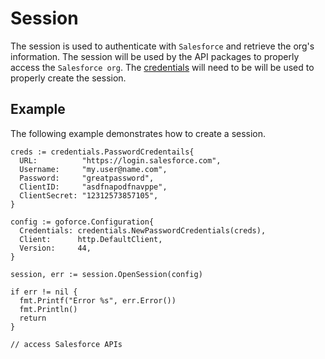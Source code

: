 # Session
The session is used to authenticate with `Salesforce` and retrieve the org's information.  The session will be used by the API packages to properly access the `Salesforce org`.  The [credentials](../credentials/README.md) will need to be will be used to properly create the session.

## Example
The following example demonstrates how to create a session.
```
creds := credentials.PasswordCredentails{
  URL:          "https://login.salesforce.com",
  Username:     "my.user@name.com",
  Password:     "greatpassword",
  ClientID:     "asdfnapodfnavppe",
  ClientSecret: "12312573857105",
}

config := goforce.Configuration{
  Credentials: credentials.NewPasswordCredentials(creds),
  Client:      http.DefaultClient,
  Version:     44,
}

session, err := session.OpenSession(config)

if err != nil {
  fmt.Printf("Error %s", err.Error())
  fmt.Println()
  return
}

// access Salesforce APIs
```
